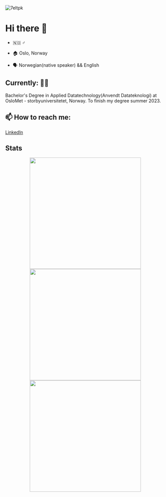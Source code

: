 ![7eltpk](https://user-images.githubusercontent.com/72759116/225403983-923e78c9-c854-42f7-9b1e-be56d9b5c6ca.gif)


# Hi there 👋

- :norway: :male_sign:

- :house: Oslo, Norway

- :speaking_head: Norwegian(native speaker) && English

## **Currently:** :student:
Bachelor's Degree in Applied Datatechnology(Anvendt Datateknologi) at OsloMet - storbyuniversitetet, Norway. To finish my degree summer 2023. 


## 📫 How to reach me: 
[LinkedIn](https://www.linkedin.com/in/aksel-holm-jensen/)

## Stats
<p align=center>
  <img src = "https://github-readme-stats.vercel.app/api?username=Alkes88&show_icons=true&theme=dark&hide_border=true" width = 350>
  <img src = "https://github-readme-streak-stats.herokuapp.com?user=Alkes88&theme=dark&hide_border=true" width = 350>
  <img src = "https://github-readme-stats.vercel.app/api/top-langs/?username=Alkes88&hide_progress=true" width = 350>
</p>

<!--
**Alkes88/Alkes88** is a ✨ _special_ ✨ repository because its `README.md` (this file) appears on your GitHub profile.

Here are some ideas to get you started:

- 🔭 I’m currently working on ...
- 🌱 I’m currently learning ...
- 👯 I’m looking to collaborate on ...
- 🤔 I’m looking for help with ...
- 💬 Ask me about ...
- 😄 Pronouns: ...
- ⚡ Fun fact: ...
-->
